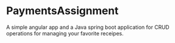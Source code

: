 # PaymentsAssignment
A simple angular app and a Java spring boot application for CRUD operations for managing your favorite receipes.
